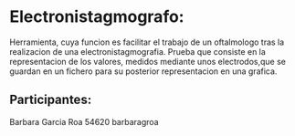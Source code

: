 # Electronistagmografo:
Herramienta, cuya funcion es facilitar el trabajo de un oftalmologo tras la realizacion de una electronistagmografia. Prueba que consiste en la representacion de los valores, medidos mediante unos electrodos,que se guardan en un fichero para su posterior representacion en una grafica.
## Participantes:
Barbara Garcia Roa 54620 barbaragroa

